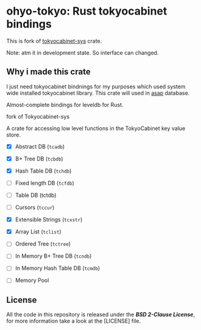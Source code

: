 # ohyo-tokyo: Rust tokyocabinet bindings

This is fork of [tokyocabinet-sys](https://github.com/ehiggs/tokyocabinet-sys.git) crate.  

Note: atm it in development state. So interface can changed. 

## Why i made this crate

I just need tokyocabinet bindnings for my purposes which used system wide installed tokyocabinet library.
This crate will used in [asap](https://github.com/ohyo-io/asap) database. 

Almost-complete bindings for leveldb for Rust.

fork of Tokyocabinet-sys

A crate for accessing low level functions in the TokyoCabinet key value store.

- [x] Abstract DB (`tcadb`)
- [x] B+ Tree DB (`tcbdb`)
- [x] Hash Table DB (`tchdb`)
- [ ] Fixed length DB (`tcfdb`)
- [ ] Table DB (tctdb)

- [ ] Cursors (`tccur`)
- [x] Extensible Strings (`tcxstr`)
- [x] Array List (`tclist`)
- [ ] Ordered Tree (`tctree`)
- [ ] In Memory B+ Tree DB (`tcndb`)
- [ ] In Memory Hash Table DB (`tcmdb`)
- [ ] Memory Pool

## License

All the code in this repository is released under the ***BSD 2-Clause License***, for more information take a look at the [LICENSE] file.

